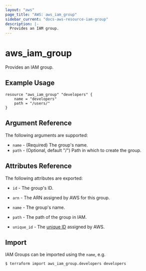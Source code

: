 ```yaml
---
layout: "aws"
page_title: "AWS: aws_iam_group"
sidebar_current: "docs-aws-resource-iam-group"
description: |-
  Provides an IAM group.
---
```


# aws\_iam\_group

Provides an IAM group.

## Example Usage

```
resource "aws_iam_group" "developers" {
    name = "developers"
    path = "/users/"
}
```

## Argument Reference

The following arguments are supported:

* `name` - (Required) The group's name.
* `path` - (Optional, default "/") Path in which to create the group.

## Attributes Reference

The following attributes are exported:

* `id` - The group's ID.
* `arn` - The ARN assigned by AWS for this group.
* `name` - The group's name.
* `path` - The path of the group in IAM.
* `unique_id` - The [unique ID][1] assigned by AWS.

  [1]: https://docs.aws.amazon.com/IAM/latest/UserGuide/Using_Identifiers.html#GUIDs
  
## Import

IAM Groups can be imported using the `name`, e.g. 

```
$ terraform import aws_iam_group.developers developers
```